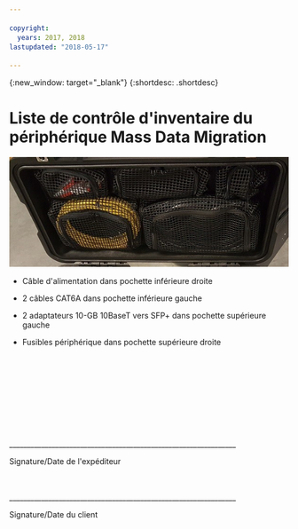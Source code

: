 ```yaml
---

copyright:
  years: 2017, 2018
lastupdated: "2018-05-17"

---
```

{:new_window: target="_blank"}
{:shortdesc: .shortdesc}

# Liste de contrôle d'inventaire du périphérique Mass Data Migration


![Inventaire du périphérique Mass Data Migration](/images/MDMDeviceInventory.png)

-	Câble d'alimentation dans pochette inférieure droite

-	2 câbles CAT6A dans pochette inférieure gauche

-	2 adaptateurs 10-GB 10BaseT vers SFP+ dans pochette supérieure gauche

-	Fusibles périphérique dans pochette supérieure droite

   
   
</br> 
</br> 
</br> 
</br> 
</br> 
</br> 
</br> 
</br> 
</hr>    
</br> 
________________________________________________________________ 

Signature/Date de l'expéditeur


</br> 
</hr>
</br> 
________________________________________________________________ 

Signature/Date du client
